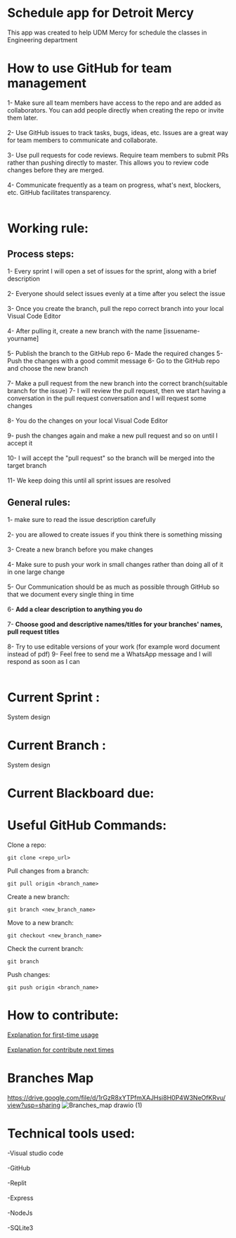 # Schedule app for Detroit Mercy 

This app was created to help UDM Mercy for schedule the classes in Engineering department

# How to use GitHub for team management

1- Make sure all team members have access to the repo and are added as collaborators. You can add people directly when creating the repo or invite them later.<br><br>
2- Use GitHub issues to track tasks, bugs, ideas, etc. Issues are a great way for team members to communicate and collaborate.<br><br>
3- Use pull requests for code reviews. Require team members to submit PRs rather than pushing directly to master. This allows you to review code changes before they are merged.<br><br>
4- Communicate frequently as a team on progress, what's next, blockers, etc. GitHub facilitates transparency.<br><br>

# Working rule:
## Process steps: 

1- Every sprint I will open a set of issues for the sprint, along with a brief description <br><br>
2- Everyone should select issues evenly at a time after you select the issue <br><br>
3- Once you create the branch, pull the repo correct branch into your local Visual Code Editor <br><br>
4- After pulling it, create a new branch with the name [issuename-yourname]<br><br>
5- Publish the branch to the GitHub repo
6- Made the required changes
5- Push the changes with a good commit message
6- Go to the GitHub repo and choose the new branch <br><br>
7- Make a pull request from the new branch into the correct branch(suitable branch for the issue)
7- I will review the pull request, then we start having a conversation in the pull request conversation and I will request some changes <br><br>
8- You do the changes on your local Visual Code Editor <br><br>
9- push the changes again and make a new pull request and so on until I accept it <br><br>
10- I will accept the "pull request" so the branch will be merged into the target branch <br><br>
11- We keep doing this until all sprint issues are resolved <br>


## General rules:

1- make sure to read the issue description carefully  <br><br>
2- you are allowed to create issues if you think there is something missing   <br><br>
3- Create a new branch before you make changes <br><br>
4- Make sure to push your work in small changes rather than doing all of it in one large change <br><br>
5- Our Communication should be as much as possible through GitHub so that we document every single thing in time  <br><br>
6- <strong>Add a clear description to anything you do</strong> <br><br>
7- <strong>Choose good and descriptive names/titles for your branches' names, pull request titles</strong> <br><br>
8- Try to use editable versions of your work (for example word document instead of pdf)
9- Feel free to send me a WhatsApp message and I will respond as soon as I can  <br><br>

# Current Sprint :
System design 

# Current Branch :
System design 

# Current Blackboard due:

# Useful GitHub Commands:
Clone a repo:
```
git clone <repo_url>
```

Pull changes from a branch:
```
git pull origin <branch_name>

```
Create a new branch:
```
git branch <new_branch_name>
```
Move to a new branch:
```
git checkout <new_branch_name>
```
Check the current branch:
```
git branch
````
Push changes:
```
git push origin <branch_name>
```
# How to contribute:

[Explanation for first-time usage](https://youtu.be/qBZSC-qa1z4) <br><br>
[Explanation for contribute next times](https://youtu.be/gxapDt3uuAM)

# Branches Map 
https://drive.google.com/file/d/1rGzR8xYTPfmXAJHsi8H0P4W3NeOfKRvu/view?usp=sharing
![Branches_map drawio (1)](https://github.com/omaranBazna/schedule/assets/100542103/8d09eb3c-d21f-4990-8bcd-d40a12e37bae)


# Technical tools used:
-Visual studio code <br><br>
-GitHub <br><br>
-Replit <br><br>
-Express <br><br>
-NodeJs <br><br>
-SQLite3 <br><br>


